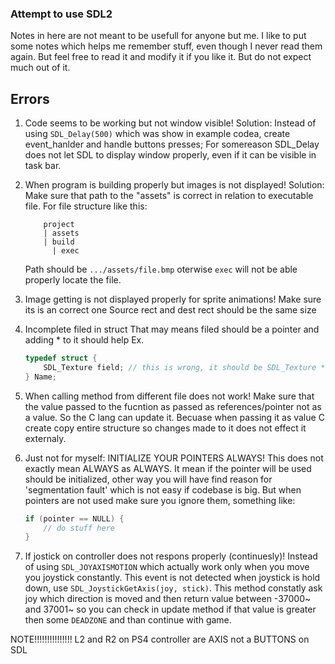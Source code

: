 ### Attempt to use SDL2

Notes in here are not meant to be usefull for anyone but me.
I like to put some notes which helps me remember stuff, even though I never
read them again. But feel free to read it and modify it if you like it.
But do not expect much out of it.

## Errors
1. Code seems to be working but not window visible!
Solution:
    Instead of using `SDL_Delay(500)` which was show in example codea,
    create event_hanlder and handle buttons presses;
    For somereason SDL_Delay does not let SDL to display window properly,
    even if it can be visible in task bar.

2. When program is building properly but images is not displayed!
Solution:
    Make sure that path to the "assets" is correct in relation to executable file.
    For file structure like this:
    ```
        project
        | assets
        | build
          | exec
    ```
    Path should be `.../assets/file.bmp` oterwise `exec` will not be able 
    properly locate the file.

3. Image getting is not displayed properly for sprite animations!
    Make sure its is an correct one
    Source rect and dest rect should be the same size

4. Incomplete filed in struct
   That may means filed should be a pointer and adding * to it should help
   Ex.
   ```c
   typedef struct {
       SDL_Texture field; // this is wrong, it should be SDL_Texture * filed
   } Name;

5. When calling method from different file does not work!
    Make sure that the value passed to the fucntion as passed as references/pointer
    not as a value. So the C lang can update it. Becuase when passing it as value
    C create copy entire structure so changes made to it does not effect it 
    externaly.
6. Just not for myself: INITIALIZE YOUR POINTERS ALWAYS!
    This does not exactly mean ALWAYS as ALWAYS. It mean if the pointer will be
    used should be initialized, other way you will have find reason for 
    'segmentation fault' which is not easy if codebase is big.
    But when pointers are not used make sure you ignore them, something like:
    ```c
    if (pointer == NULL) {
        // do stuff here
    }
    ```
7. If jostick on controller does not respons properly (continuesly)!
    Instead of using `SDL_JOYAXISMOTION` which actually work only when you
    move you joystick constantly. This event is not detected when 
    joystick is hold down, use `SDL_JoystickGetAxis(joy, stick)`.
    This method constatly ask joy which direction is moved and then
    return value between -37000~ and 37001~ so you can check in update
    method if that value is greater then some `DEADZONE` and than continue
    with game.

NOTE!!!!!!!!!!!!!!!
L2 and R2 on PS4 controller are AXIS not a BUTTONS on SDL
